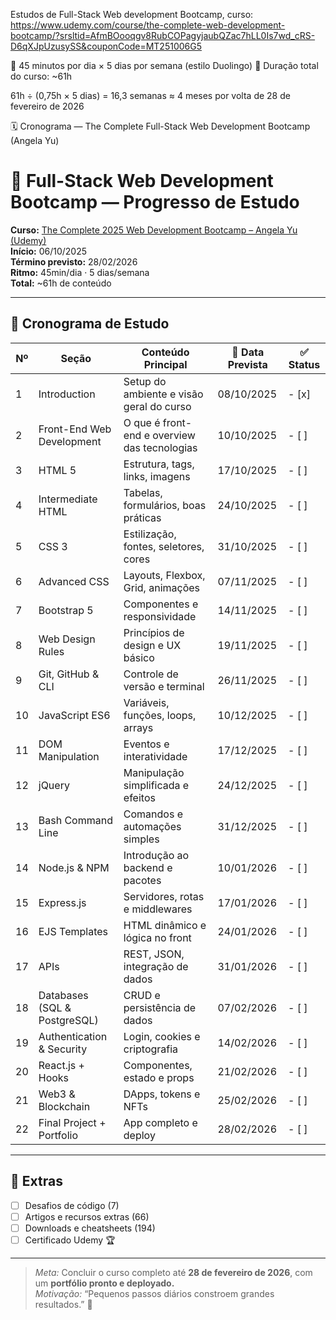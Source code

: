 Estudos de Full-Stack Web development Bootcamp, curso:
https://www.udemy.com/course/the-complete-web-development-bootcamp/?srsltid=AfmBOooqgv8RubCOPagyjaubQZac7hLL0Is7wd_cRS-D6qXJpUzusySS&couponCode=MT251006G5

📘 45 minutos por dia × 5 dias por semana (estilo Duolingo)
📆 Duração total do curso: ~61h

61h ÷ (0,75h × 5 dias) = 16,3 semanas ≈ 4 meses
por volta de 28 de fevereiro de 2026 


🗓️ Cronograma — The Complete Full-Stack Web Development Bootcamp (Angela Yu)

# 🧠 Full-Stack Web Development Bootcamp — Progresso de Estudo

**Curso:** [The Complete 2025 Web Development Bootcamp – Angela Yu (Udemy)](https://www.udemy.com/course/the-complete-web-development-bootcamp/)  
**Início:** 06/10/2025  
**Término previsto:** 28/02/2026  
**Ritmo:** 45min/dia · 5 dias/semana  
**Total:** ~61h de conteúdo  

---

## 📅 Cronograma de Estudo

| Nº | Seção | Conteúdo Principal | 📆 Data Prevista | ✅ Status |
|----|--------|--------------------|-----------------|-----------|
| 1 | Introduction | Setup do ambiente e visão geral do curso | 08/10/2025 | - [x] |
| 2 | Front-End Web Development | O que é front-end e overview das tecnologias | 10/10/2025 | - [ ] |
| 3 | HTML 5 | Estrutura, tags, links, imagens | 17/10/2025 | - [ ] |
| 4 | Intermediate HTML | Tabelas, formulários, boas práticas | 24/10/2025 | - [ ] |
| 5 | CSS 3 | Estilização, fontes, seletores, cores | 31/10/2025 | - [ ] |
| 6 | Advanced CSS | Layouts, Flexbox, Grid, animações | 07/11/2025 | - [ ] |
| 7 | Bootstrap 5 | Componentes e responsividade | 14/11/2025 | - [ ] |
| 8 | Web Design Rules | Princípios de design e UX básico | 19/11/2025 | - [ ] |
| 9 | Git, GitHub & CLI | Controle de versão e terminal | 26/11/2025 | - [ ] |
| 10 | JavaScript ES6 | Variáveis, funções, loops, arrays | 10/12/2025 | - [ ] |
| 11 | DOM Manipulation | Eventos e interatividade | 17/12/2025 | - [ ] |
| 12 | jQuery | Manipulação simplificada e efeitos | 24/12/2025 | - [ ] |
| 13 | Bash Command Line | Comandos e automações simples | 31/12/2025 | - [ ] |
| 14 | Node.js & NPM | Introdução ao backend e pacotes | 10/01/2026 | - [ ] |
| 15 | Express.js | Servidores, rotas e middlewares | 17/01/2026 | - [ ] |
| 16 | EJS Templates | HTML dinâmico e lógica no front | 24/01/2026 | - [ ] |
| 17 | APIs | REST, JSON, integração de dados | 31/01/2026 | - [ ] |
| 18 | Databases (SQL & PostgreSQL) | CRUD e persistência de dados | 07/02/2026 | - [ ] |
| 19 | Authentication & Security | Login, cookies e criptografia | 14/02/2026 | - [ ] |
| 20 | React.js + Hooks | Componentes, estado e props | 21/02/2026 | - [ ] |
| 21 | Web3 & Blockchain | DApps, tokens e NFTs | 25/02/2026 | - [ ] |
| 22 | Final Project + Portfolio | App completo e deploy | 28/02/2026 | - [ ] |

---

## 🧩 Extras

- [ ] Desafios de código (7)  
- [ ] Artigos e recursos extras (66)  
- [ ] Downloads e cheatsheets (194)  
- [ ] Certificado Udemy 🏆  

---

> *Meta:* Concluir o curso completo até **28 de fevereiro de 2026**, com um **portfólio pronto e deployado.**  
> *Motivação:* “Pequenos passos diários constroem grandes resultados.” 🌱
